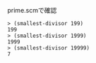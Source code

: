 prime.scmで確認

    > (smallest-divisor 199)
    199
    > (smallest-divisor 1999)
    1999
    > (smallest-divisor 19999)
    7

